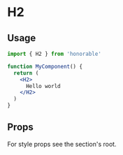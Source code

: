 # H2

## Usage

```jsx
import { H2 } from 'honorable'

function MyComponent() {
  return (
    <H2>
      Hello world
    </H2>
  )
}
```

## Props

For style props see the section's root.
